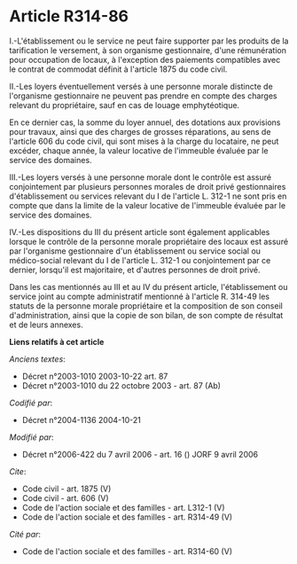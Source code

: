 # Article R314-86

I.-L'établissement ou le service ne peut faire supporter par les produits de la tarification le versement, à son organisme
gestionnaire, d'une rémunération pour occupation de locaux, à l'exception des paiements compatibles avec le contrat de
commodat définit à l'article 1875 du code civil. 

II.-Les loyers éventuellement versés à une personne morale distincte de l'organisme gestionnaire ne peuvent pas prendre en
compte des charges relevant du propriétaire, sauf en cas de louage emphytéotique. 

En ce dernier cas, la somme du loyer annuel, des dotations aux provisions pour travaux, ainsi que des charges de grosses
réparations, au sens de l'article 606 du code civil, qui sont mises à la charge du locataire, ne peut excéder, chaque année,
la valeur locative de l'immeuble évaluée par le service des domaines. 

III.-Les loyers versés à une personne morale dont le contrôle est assuré conjointement par plusieurs personnes morales de
droit privé gestionnaires d'établissement ou services relevant du I de l'article L. 312-1 ne sont pris en compte que dans la
limite de la valeur locative de l'immeuble évaluée par le service des domaines. 

IV.-Les dispositions du III du présent article sont également applicables lorsque le contrôle de la personne morale
propriétaire des locaux est assuré par l'organisme gestionnaire d'un établissement ou service social ou médico-social
relevant du I de l'article L. 312-1 ou conjointement par ce dernier, lorsqu'il est majoritaire, et d'autres personnes de
droit privé. 

Dans les cas mentionnés au III et au IV du présent article, l'établissement ou service joint au compte administratif
mentionné à l'article R. 314-49 les statuts de la personne morale propriétaire et la composition de son conseil
d'administration, ainsi que la copie de son bilan, de son compte de résultat et de leurs annexes.

**Liens relatifs à cet article**

_Anciens textes_:

  - Décret n°2003-1010 2003-10-22 art. 87
  - Décret n°2003-1010 du 22 octobre 2003 - art. 87 (Ab)

_Codifié par_:

  - Décret n°2004-1136 2004-10-21

_Modifié par_:

  - Décret n°2006-422 du 7 avril 2006 - art. 16 () JORF 9 avril 2006

_Cite_:

  - Code civil - art. 1875 (V)
  - Code civil - art. 606 (V)
  - Code de l'action sociale et des familles - art. L312-1 (V)
  - Code de l'action sociale et des familles - art. R314-49 (V)

_Cité par_:

  - Code de l'action sociale et des familles - art. R314-60 (V)
